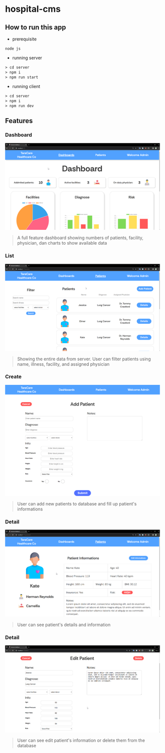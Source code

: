 # hospital-cms
## How to run this app

- prerequisite 
```
node js
```

- running server
```
> cd server
> npm i
> npm run start
```

- running client
```
> cd server
> npm i
> npm run dev
```

## Features

### Dashboard
![](./img/1.png)

>A full feature dashboard showing numbers of patients, facility, physician, dan charts to show available data

### List
![](./img/2.png)

> Showing the entire data from server. User can filter patients using name, illness, facility, and assigned physician

### Create
![](./img/3.png)

> User can add new patients to database and fill up patient's informations 

### Detail
![](./img/4.png)

> User can see patient's details and information 

### Detail
![](./img/5.png)

> User can see edit patient's information or delete them from the database